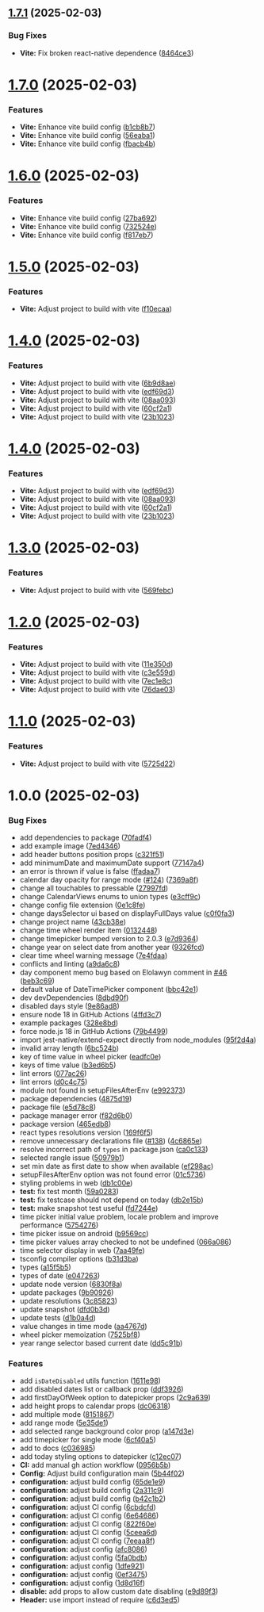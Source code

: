 ## [1.7.1](https://github.com/lawnstarter/react-native-ui-datepicker/compare/1.7.0...1.7.1) (2025-02-03)


### Bug Fixes

* **Vite:** Fix broken react-native dependence ([8464ce3](https://github.com/lawnstarter/react-native-ui-datepicker/commit/8464ce3bab0588e9c076b9eb9adba1fe2b18dea6))

# [1.7.0](https://github.com/lawnstarter/react-native-ui-datepicker/compare/1.6.0...1.7.0) (2025-02-03)


### Features

* **Vite:** Enhance vite build config ([b1cb8b7](https://github.com/lawnstarter/react-native-ui-datepicker/commit/b1cb8b77631125f66f5a2a0c58521f49e33afff3))
* **Vite:** Enhance vite build config ([56eaba1](https://github.com/lawnstarter/react-native-ui-datepicker/commit/56eaba125772ec5daa4b9d52a33dcea754fe96a6))
* **Vite:** Enhance vite build config ([fbacb4b](https://github.com/lawnstarter/react-native-ui-datepicker/commit/fbacb4b24de48e0b8baf2430906dc22e308547c4))

# [1.6.0](https://github.com/lawnstarter/react-native-ui-datepicker/compare/1.5.0...1.6.0) (2025-02-03)


### Features

* **Vite:** Enhance vite build config ([27ba692](https://github.com/lawnstarter/react-native-ui-datepicker/commit/27ba692687c0d6a15254e03f7bc6defa512afbac))
* **Vite:** Enhance vite build config ([732524e](https://github.com/lawnstarter/react-native-ui-datepicker/commit/732524e0170d721e19a33dff9ae8af4f785a592f))
* **Vite:** Enhance vite build config ([f817eb7](https://github.com/lawnstarter/react-native-ui-datepicker/commit/f817eb7ebacb0d711479849132476e56ca8e18df))

# [1.5.0](https://github.com/lawnstarter/react-native-ui-datepicker/compare/1.4.0...1.5.0) (2025-02-03)


### Features

* **Vite:** Adjust project to build with vite ([f10ecaa](https://github.com/lawnstarter/react-native-ui-datepicker/commit/f10ecaa9c45e410512a6da37c066895d6610a32e))

# [1.4.0](https://github.com/lawnstarter/react-native-ui-datepicker/compare/1.3.0...1.4.0) (2025-02-03)


### Features

* **Vite:** Adjust project to build with vite ([6b9d8ae](https://github.com/lawnstarter/react-native-ui-datepicker/commit/6b9d8aed542b13dcb6c60fd8b1b84e7d66cf4152))
* **Vite:** Adjust project to build with vite ([edf69d3](https://github.com/lawnstarter/react-native-ui-datepicker/commit/edf69d38039b24a5194c21b2bbd9e1ab5bdc6115))
* **Vite:** Adjust project to build with vite ([08aa093](https://github.com/lawnstarter/react-native-ui-datepicker/commit/08aa09387a89bbf6c6852da1555e94fcadf02c1a))
* **Vite:** Adjust project to build with vite ([60cf2a1](https://github.com/lawnstarter/react-native-ui-datepicker/commit/60cf2a199b768e6dbfe2156b7293e8d8d991bd0f))
* **Vite:** Adjust project to build with vite ([23b1023](https://github.com/lawnstarter/react-native-ui-datepicker/commit/23b1023bae542bed1bb667a2b338bdee9765a103))

# [1.4.0](https://github.com/lawnstarter/react-native-ui-datepicker/compare/1.3.0...1.4.0) (2025-02-03)


### Features

* **Vite:** Adjust project to build with vite ([edf69d3](https://github.com/lawnstarter/react-native-ui-datepicker/commit/edf69d38039b24a5194c21b2bbd9e1ab5bdc6115))
* **Vite:** Adjust project to build with vite ([08aa093](https://github.com/lawnstarter/react-native-ui-datepicker/commit/08aa09387a89bbf6c6852da1555e94fcadf02c1a))
* **Vite:** Adjust project to build with vite ([60cf2a1](https://github.com/lawnstarter/react-native-ui-datepicker/commit/60cf2a199b768e6dbfe2156b7293e8d8d991bd0f))
* **Vite:** Adjust project to build with vite ([23b1023](https://github.com/lawnstarter/react-native-ui-datepicker/commit/23b1023bae542bed1bb667a2b338bdee9765a103))

# [1.3.0](https://github.com/lawnstarter/react-native-ui-datepicker/compare/1.2.0...1.3.0) (2025-02-03)


### Features

* **Vite:** Adjust project to build with vite ([569febc](https://github.com/lawnstarter/react-native-ui-datepicker/commit/569febc31c4a8652169c46b86d8ef1c1026d289d))

# [1.2.0](https://github.com/lawnstarter/react-native-ui-datepicker/compare/1.1.0...1.2.0) (2025-02-03)


### Features

* **Vite:** Adjust project to build with vite ([11e350d](https://github.com/lawnstarter/react-native-ui-datepicker/commit/11e350d5a3e08c57ed2fd894f5d9d6975a641987))
* **Vite:** Adjust project to build with vite ([c3e559d](https://github.com/lawnstarter/react-native-ui-datepicker/commit/c3e559dd3739342c11672fabfda465fdafc7ad72))
* **Vite:** Adjust project to build with vite ([7ec1e8c](https://github.com/lawnstarter/react-native-ui-datepicker/commit/7ec1e8cecb343072b9ad35e7ca228278e4e8fd45))
* **Vite:** Adjust project to build with vite ([76dae03](https://github.com/lawnstarter/react-native-ui-datepicker/commit/76dae032adf998c6c43d9826f462b76f4e0fa304))

# [1.1.0](https://github.com/lawnstarter/react-native-ui-datepicker/compare/1.0.0...1.1.0) (2025-02-03)


### Features

* **Vite:** Adjust project to build with vite ([5725d22](https://github.com/lawnstarter/react-native-ui-datepicker/commit/5725d2211d25304567256d6922796179e19859c2))

# 1.0.0 (2025-02-03)


### Bug Fixes

* add dependencies to package ([70fadf4](https://github.com/lawnstarter/react-native-ui-datepicker/commit/70fadf4c23f131d1467d42bd11cae6c207f2b926))
* add example image ([7ed4346](https://github.com/lawnstarter/react-native-ui-datepicker/commit/7ed4346d4cbc824d5a2539c6f245bf37bfaf148a))
* add header buttons position props ([c321f51](https://github.com/lawnstarter/react-native-ui-datepicker/commit/c321f51816fba5237276a44cdaaadfc407651943))
* add minimumDate and maximumDate support ([77147a4](https://github.com/lawnstarter/react-native-ui-datepicker/commit/77147a4ecb581a91ad3a767ead6afd5e9f9e5da1))
* an error is thrown if value is false ([ffadaa7](https://github.com/lawnstarter/react-native-ui-datepicker/commit/ffadaa727f1997bed39916c4d01d17f1400e3ea9))
* calendar day opacity for range mode ([#124](https://github.com/lawnstarter/react-native-ui-datepicker/issues/124)) ([7369a8f](https://github.com/lawnstarter/react-native-ui-datepicker/commit/7369a8f1638a03e57a040ee85319189d11987a2a))
* change all touchables to pressable ([27997fd](https://github.com/lawnstarter/react-native-ui-datepicker/commit/27997fd73d0d7e5826856f383356d4746ad74d1b))
* change CalendarViews enums to union types ([e3cff9c](https://github.com/lawnstarter/react-native-ui-datepicker/commit/e3cff9c00e7adc2abc6f707be27aa5c3783696fe))
* change config file extension ([0e1c8fe](https://github.com/lawnstarter/react-native-ui-datepicker/commit/0e1c8fe6545fe011afad58952383e5c62c97e48e))
* change daysSelector ui based on displayFullDays value ([c0f0fa3](https://github.com/lawnstarter/react-native-ui-datepicker/commit/c0f0fa3164b8a12a459a6e8103f3bf3e940e7d98))
* change project name ([43cb38e](https://github.com/lawnstarter/react-native-ui-datepicker/commit/43cb38ebdeecd843d13432456812119e24a6e8fe))
* change time wheel render item ([0132448](https://github.com/lawnstarter/react-native-ui-datepicker/commit/01324483c59ef578a7a5056e0f163bdd870dc73a))
* change timepicker bumped version to 2.0.3 ([e7d9364](https://github.com/lawnstarter/react-native-ui-datepicker/commit/e7d93648680d4f10ee5aec77244d633abe128254))
* change year on select date from another year ([9326fcd](https://github.com/lawnstarter/react-native-ui-datepicker/commit/9326fcda1e54fe67cd7af8258232c70c185ca540))
* clear time wheel warning message ([7e4fdaa](https://github.com/lawnstarter/react-native-ui-datepicker/commit/7e4fdaa74483d4c1a8a394dba5923d5517ae9313))
* conflicts and linting ([a9da6c8](https://github.com/lawnstarter/react-native-ui-datepicker/commit/a9da6c8190da4e09c2ace62474e60b618cfea545))
* day component memo bug based on Elolawyn comment in [#46](https://github.com/lawnstarter/react-native-ui-datepicker/issues/46) ([beb3c69](https://github.com/lawnstarter/react-native-ui-datepicker/commit/beb3c698eb7b17898304f7aa93e8fefdd2706ca7))
* default value of DateTimePicker component ([bbc42e1](https://github.com/lawnstarter/react-native-ui-datepicker/commit/bbc42e14a2d763af2d00526fecf078fdb023a05c))
* dev devDependencies ([8dbd90f](https://github.com/lawnstarter/react-native-ui-datepicker/commit/8dbd90fa10cd162e9948605952997b2e4a20bba8))
* disabled days style ([9e86ad8](https://github.com/lawnstarter/react-native-ui-datepicker/commit/9e86ad8c44941dd58056eada058974be88faa890))
* ensure node 18 in GitHub Actions ([4ffd3c7](https://github.com/lawnstarter/react-native-ui-datepicker/commit/4ffd3c7e614ad0abc6d124840d38b0b21d5ce775))
* example packages ([328e8bd](https://github.com/lawnstarter/react-native-ui-datepicker/commit/328e8bd9222a68135ba3b505d7acbecf767d6c06))
* force node.js 18 in GitHub Actions ([79b4499](https://github.com/lawnstarter/react-native-ui-datepicker/commit/79b449929fb7c07556dfca16aa489a68336a95a3))
* import jest-native/extend-expect directly from node_modules ([95f2d4a](https://github.com/lawnstarter/react-native-ui-datepicker/commit/95f2d4a2be65a5da59b3eef58d67a3081a2b3a02))
* invalid array length ([6bc524b](https://github.com/lawnstarter/react-native-ui-datepicker/commit/6bc524b6ae0e028e41ed7a0c44461be989a0663f))
* key of time value in wheel picker ([eadfc0e](https://github.com/lawnstarter/react-native-ui-datepicker/commit/eadfc0e6a9e18b73906c38e39a6fde0618823f6b))
* keys of time value ([b3ed6b5](https://github.com/lawnstarter/react-native-ui-datepicker/commit/b3ed6b548b02e2ec09c4353c44b86e9b6f4c63a6))
* lint errors ([077ac26](https://github.com/lawnstarter/react-native-ui-datepicker/commit/077ac26f7a015d643599bc19cc969bbd8df227fe))
* lint errors ([d0c4c75](https://github.com/lawnstarter/react-native-ui-datepicker/commit/d0c4c75fc243d5cb207ae1d4e96cf567dc045e63))
* module not found in setupFilesAfterEnv ([e992373](https://github.com/lawnstarter/react-native-ui-datepicker/commit/e992373a0f650845ec6aebadce0a1200c7eec70f))
* package dependencies ([4875d19](https://github.com/lawnstarter/react-native-ui-datepicker/commit/4875d197f0ffb3ed6091a832945abbaa4fc65dbc))
* package file ([e5d78c8](https://github.com/lawnstarter/react-native-ui-datepicker/commit/e5d78c8852ce4bcd514a0d54dde8232edc4cdc13))
* package manager error ([f82d6b0](https://github.com/lawnstarter/react-native-ui-datepicker/commit/f82d6b01bd7b70350211f6983426cab8831362ea))
* package version ([465edb8](https://github.com/lawnstarter/react-native-ui-datepicker/commit/465edb8479b265a1266cad11a333e5710810f6e4))
* react types resolutions version ([169f6f5](https://github.com/lawnstarter/react-native-ui-datepicker/commit/169f6f5fb493b4cb63d8d9b3b0fb61e903062bcb))
* remove unnecessary declarations file ([#138](https://github.com/lawnstarter/react-native-ui-datepicker/issues/138)) ([4c6865e](https://github.com/lawnstarter/react-native-ui-datepicker/commit/4c6865e81f82abc64367e04aae511005040f9ad3))
* resolve incorrect path of `types` in package.json ([ca0c133](https://github.com/lawnstarter/react-native-ui-datepicker/commit/ca0c133c392ee3a9f6e73a262b12569c22ae98f2))
* selected rangle issue ([50979b1](https://github.com/lawnstarter/react-native-ui-datepicker/commit/50979b14b68c346f5337fa33218a4b40f7b00d40))
* set min date as first date to show when available ([ef298ac](https://github.com/lawnstarter/react-native-ui-datepicker/commit/ef298ac2d2439010617434b920c4e4b95f097bbe))
* setupFilesAfterEnv option was not found error ([01c5736](https://github.com/lawnstarter/react-native-ui-datepicker/commit/01c5736871eaf47f74f9c9970e0c61b0cecc1f5a))
* styling problems in web ([db1c00e](https://github.com/lawnstarter/react-native-ui-datepicker/commit/db1c00e68356f9479507797b33bf1284ebc1635f))
* **test:** fix test month ([59a0283](https://github.com/lawnstarter/react-native-ui-datepicker/commit/59a0283cf8dfc1a2995fddc52be44026d37aae97))
* **test:** fix testcase should not depend on today ([db2e15b](https://github.com/lawnstarter/react-native-ui-datepicker/commit/db2e15b1f5d2273fbb4cbdf8fa431cfe8e31422e))
* **test:** make snapshot test useful ([fd7244e](https://github.com/lawnstarter/react-native-ui-datepicker/commit/fd7244e6791c639be21762b85ab0d7d3fbd22ea1))
* time picker initial value problem, locale problem and improve performance ([5754276](https://github.com/lawnstarter/react-native-ui-datepicker/commit/5754276580e7f17fb33e9d9cf9c81da863e957ff))
* time picker issue on android ([b9569cc](https://github.com/lawnstarter/react-native-ui-datepicker/commit/b9569cc86632029b9c9291a0c0818fd1d2cc9e4f))
* time picker values array checked to not be undefined ([066a086](https://github.com/lawnstarter/react-native-ui-datepicker/commit/066a086e02ff5a80302ae44fec86a7882649f7a4))
* time selector display in web ([7aa49fe](https://github.com/lawnstarter/react-native-ui-datepicker/commit/7aa49fef9712363d757c1f4aeb2650fbf9445dd5))
* tsconfig compiler options ([b31d3ba](https://github.com/lawnstarter/react-native-ui-datepicker/commit/b31d3baf12d295d49872c8049be52cc162e14c42))
* types ([a15f5b5](https://github.com/lawnstarter/react-native-ui-datepicker/commit/a15f5b54ede6d6812afd2414721bcadd93dbf519))
* types of date ([e047263](https://github.com/lawnstarter/react-native-ui-datepicker/commit/e047263f34a04727255691e9331481960eb42ecc))
* update node version ([6830f8a](https://github.com/lawnstarter/react-native-ui-datepicker/commit/6830f8a1466a644e3313daf153a467518d27fbf1))
* update packages ([9b90926](https://github.com/lawnstarter/react-native-ui-datepicker/commit/9b90926d2975cf9190dd2ceadb211ef36a60ae5d))
* update resolutions ([3c85823](https://github.com/lawnstarter/react-native-ui-datepicker/commit/3c85823e1eeeed17fd80949a6ffa36fe2af4baa8))
* update snapshot ([dfd0b3d](https://github.com/lawnstarter/react-native-ui-datepicker/commit/dfd0b3d0182c77bca816fe73a93e1816df15072b))
* update tests ([d1b0a4d](https://github.com/lawnstarter/react-native-ui-datepicker/commit/d1b0a4d5c3daf15a51ad65bfc7cfbd5177c215f6))
* value changes in time mode ([aa4767d](https://github.com/lawnstarter/react-native-ui-datepicker/commit/aa4767d0ae07c6e0dbd1352f403b4725d74ac6e0))
* wheel picker memoization ([7525bf8](https://github.com/lawnstarter/react-native-ui-datepicker/commit/7525bf886c79a557f2da34868e9314ee4d9072c0))
* year range selector based current date ([dd5c91b](https://github.com/lawnstarter/react-native-ui-datepicker/commit/dd5c91b868da6c84e6c78864f31d21b1b0c6ace1))


### Features

* add `isDateDisabled` utils function ([1611e98](https://github.com/lawnstarter/react-native-ui-datepicker/commit/1611e98999a47d271b42318d2a1b9dd5fb1824e1))
* add disabled dates list or callback prop ([ddf3926](https://github.com/lawnstarter/react-native-ui-datepicker/commit/ddf39262c21fdec13fbc0ffb0507433f13729b6f))
* add firstDayOfWeek option to datepicker props ([2c9a639](https://github.com/lawnstarter/react-native-ui-datepicker/commit/2c9a6394604b5dd62ab3bb496823d24ee8fbd88b))
* add height props to calendar props ([dc06318](https://github.com/lawnstarter/react-native-ui-datepicker/commit/dc0631813afe47f9a7cf99c8130d369cbacc5386))
* add multiple mode ([8151867](https://github.com/lawnstarter/react-native-ui-datepicker/commit/81518671bdc6e38d2fe1630c109f25e7eada4a70))
* add range mode ([5e35de1](https://github.com/lawnstarter/react-native-ui-datepicker/commit/5e35de1c0ac37ad6147fb5e9db34c96cd5eccf0d))
* add selected range background color prop ([a147d3e](https://github.com/lawnstarter/react-native-ui-datepicker/commit/a147d3eaf0a04b72b9252d5cb6bf60540c414bff))
* add timepicker for single mode ([6cf40a5](https://github.com/lawnstarter/react-native-ui-datepicker/commit/6cf40a51cee49bee8a81455873757ac305b97af3))
* add to docs ([c036985](https://github.com/lawnstarter/react-native-ui-datepicker/commit/c036985e07669a5b82928fec84fad3b2577dc73b))
* add today styling options to datepicker ([c12ec07](https://github.com/lawnstarter/react-native-ui-datepicker/commit/c12ec07690fa6d72a5cd438766acdc68eba07f6d))
* **CI:** add manual gh action workflow ([0956b5b](https://github.com/lawnstarter/react-native-ui-datepicker/commit/0956b5b3dffd45ea3b886834dfe162c4133c4642))
* **Config:** Adjust build configuration main ([5b44f02](https://github.com/lawnstarter/react-native-ui-datepicker/commit/5b44f02d5de56a1354c30c50e79c6591d7d846d7))
* **configuration:** adjust build config ([65de1e9](https://github.com/lawnstarter/react-native-ui-datepicker/commit/65de1e9ff1736c41845fbe6f5737c2e3519f7e88))
* **configuration:** adjust build config ([2a311c9](https://github.com/lawnstarter/react-native-ui-datepicker/commit/2a311c96d98df728c43e764afe421becd828cca7))
* **configuration:** adjust build config ([b42c1b2](https://github.com/lawnstarter/react-native-ui-datepicker/commit/b42c1b2a1b353ba91aa0ba5f650d66147d392eff))
* **configuration:** adjust CI config ([6cbdcfd](https://github.com/lawnstarter/react-native-ui-datepicker/commit/6cbdcfdae811e885e208dfb7dedbb712f8f47944))
* **configuration:** adjust CI config ([6e64686](https://github.com/lawnstarter/react-native-ui-datepicker/commit/6e64686a13585ad85181708c6e6b7b0ac03106f1))
* **configuration:** adjust CI config ([822f60e](https://github.com/lawnstarter/react-native-ui-datepicker/commit/822f60e4a54bba7dfacc5dbb3c4211eb37b1f345))
* **configuration:** adjust CI config ([5ceea6d](https://github.com/lawnstarter/react-native-ui-datepicker/commit/5ceea6d51f29f997a3789b1e2e268d928cf4dfc5))
* **configuration:** adjust CI config ([7eeaa8f](https://github.com/lawnstarter/react-native-ui-datepicker/commit/7eeaa8fcce191ceef09e115376c01325a81b3aa3))
* **configuration:** adjust config ([afc8086](https://github.com/lawnstarter/react-native-ui-datepicker/commit/afc80867c95f653539874c1a9edd9eadd342d281))
* **configuration:** adjust config ([5fa0bdb](https://github.com/lawnstarter/react-native-ui-datepicker/commit/5fa0bdbcc1bf78aa358160166409beb6042d4b99))
* **configuration:** adjust config ([1dfe921](https://github.com/lawnstarter/react-native-ui-datepicker/commit/1dfe921f9f2449ff043870c0aa1d80815f025121))
* **configuration:** adjust config ([0ef3475](https://github.com/lawnstarter/react-native-ui-datepicker/commit/0ef3475b44b6afadb32bcaa005a0ae2a84963253))
* **configuration:** adjust config ([1d8d16f](https://github.com/lawnstarter/react-native-ui-datepicker/commit/1d8d16fcc9e92bdcbe32e1e34f6a98caa72c1ca7))
* **disable:** add props to allow custom date disabling ([e9d89f3](https://github.com/lawnstarter/react-native-ui-datepicker/commit/e9d89f360bc83ab1a95eef785a3d8104c64951d8))
* **Header:** use import instead of require ([c6d3ed5](https://github.com/lawnstarter/react-native-ui-datepicker/commit/c6d3ed51a886d9116c2818a956aca09701bec625))

